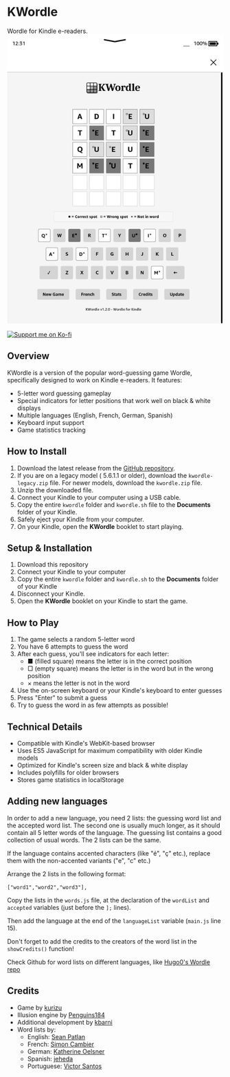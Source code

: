 # KWordle

Wordle for Kindle e-readers.<br />
![screenshot](assets/screenshot.png)
<p>
  <a href="https://ko-fi.com/kurizu" target="_blank">
    <img src="https://ko-fi.com/img/githubbutton_sm.svg" alt="Support me on Ko-fi" />
  </a>
</p>

## Overview

KWordle is a version of the popular word-guessing game Wordle, specifically designed to work on Kindle e-readers. It features:

- 5-letter word guessing gameplay
- Special indicators for letter positions that work well on black & white displays
- Multiple languages (English, French, German, Spanish)
- Keyboard input support
- Game statistics tracking

## How to Install

1. Download the latest release from the [GitHub repository](https://github.com/crizmo/KWordle/releases).
2. If you are on a legacy model ( 5.6.1.1 or older), download the `kwordle-legacy.zip` file. For newer models, download the `kwordle.zip` file.
3. Unzip the downloaded file.
4. Connect your Kindle to your computer using a USB cable.
5. Copy the entire `kwordle` folder and `kwordle.sh` file to the **Documents** folder of your Kindle.
6. Safely eject your Kindle from your computer.
7. On your Kindle, open the **KWordle** booklet to start playing.

## Setup & Installation

1. Download this repository
2. Connect your Kindle to your computer
3. Copy the entire `kwordle` folder and `kwordle.sh` to the **Documents** folder of your Kindle
4. Disconnect your Kindle.
5. Open the **KWordle** booklet on your Kindle to start the game.

## How to Play

1. The game selects a random 5-letter word
2. You have 6 attempts to guess the word
3. After each guess, you'll see indicators for each letter:
   - ■ (filled square) means the letter is in the correct position
   - □ (empty square) means the letter is in the word but in the wrong position
   - × means the letter is not in the word
4. Use the on-screen keyboard or your Kindle's keyboard to enter guesses
5. Press "Enter" to submit a guess
6. Try to guess the word in as few attempts as possible!

## Technical Details

- Compatible with Kindle's WebKit-based browser
- Uses ES5 JavaScript for maximum compatibility with older Kindle models
- Optimized for Kindle's screen size and black & white display
- Includes polyfills for older browsers
- Stores game statistics in localStorage

## Adding new languages

In order to add a new language, you need 2 lists: the guessing word list and the accepted word list. The second one is usually much longer, as it should contain all 5 letter words of the language. The guessing list contains a good collection of usual words. The 2 lists can be the same.

If the language contains accented characters (like "é", "ç" etc.), replace them with the non-accented variants ("e", "c" etc.)

Arrange the 2 lists in the following format:
```
["word1","word2","word3"],
```

Copy the lists in the `words.js` file, at the declaration of the `wordList` and `accepted` variables (just before the `];` lines).

Then add the language at the end of the `languageList` variable (`main.js` line 15).

Don't forget to add the credits to the creators of the word list in the `showCredits()` function!

Check Github for word lists on different languages, like [Hugo0's Wordle repo](https://github.com/Hugo0/wordle)

## Credits
- Game by [kurizu](https://kurizu.vercel.app/)
- Illusion engine by [Penguins184](https://github.com/polish-penguin-dev/)
- Additional development by [kbarni](https://github.com/kbarni)
- Word lists by:
  - English: [Sean Patlan](https://github.com/seanpatlan/wordle-words)
  - French: [Simon Cambier](https://github.com/scambier/mo-mo-motus)
  - German: [Katherine Oelsner](https://github.com/octokatherine/word-master)
  - Spanish: [jeheda](https://github.com/jeheda)
  - Portuguese: [Victor Santos](https://github.com/tilnoene)